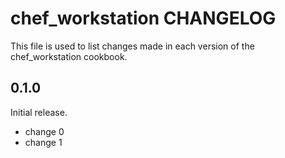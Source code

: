 # chef_workstation CHANGELOG

This file is used to list changes made in each version of the chef_workstation cookbook.

## 0.1.0

Initial release.

- change 0
- change 1
